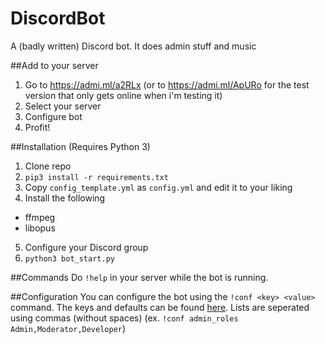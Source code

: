 # DiscordBot
A (badly written) Discord bot. It does admin stuff and music

##Add to your server
1. Go to https://admi.ml/a2RLx (or to https://admi.ml/ApURo for the test version that only gets online when i'm testing it)
2. Select your server
3. Configure bot
4. Profit!

##Installation (Requires Python 3)
1. Clone repo
2. `pip3 install -r requirements.txt`
3. Copy `config_template.yml` as `config.yml` and edit it to your liking
4. Install the following
 - ffmpeg
 - libopus
5. Configure your Discord group
6. `python3 bot_start.py`


##Commands
Do `!help` in your server while the bot is running.

##Configuration
You can configure the bot using the `!conf <key> <value>` command. The keys and defaults can be found [here](/conf/_template.yml). Lists are seperated using commas (without spaces) (ex. `!conf admin_roles Admin,Moderator,Developer`)
